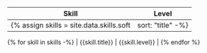 | Skill | Level |
| ----- | ----- |
{% assign skills = site.data.skills.soft | sort: "title" -%}
{% for skill in skills -%}
| {{skill.title}} | {{skill.level}} |
{% endfor %}
